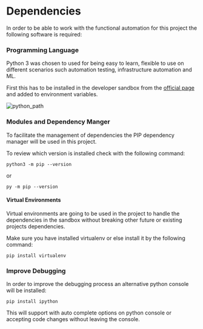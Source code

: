 # Dependencies
In order to be able to work with the functional automation for this project the following software is required: 

### Programming Language

Python 3 was chosen to used for being easy to learn, flexible to use on different scenarios such automation testing, infrastructure automation and ML.

First this has to be installed in the developer sandbox from the [official page](https://www.python.org/downloads/) and added to environment variables.

![python_path](img/python_path.png)

### Modules and Dependency Manger

To facilitate the management of dependencies the PIP dependency manager will be used in this project. 

To review which version is installed check with the following command: 

~~~shell
python3 -m pip --version
~~~

or

~~~shell
py -m pip --version
~~~

#### Virtual Environments

Virtual environments are going to be used in the project to handle the dependencies in the sandbox without breaking other future or existing projects dependencies.

Make sure you have installed virtualenv or else install it by the following command:

~~~shell
pip install virtualenv
~~~

### Improve Debugging

In order to improve the debugging process an alternative python console will be installed:

~~~shell
pip install ipython
~~~

This will support with auto complete options on python console or accepting code changes without leaving the console.

